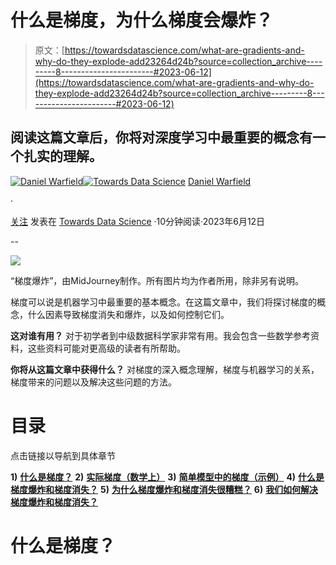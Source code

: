 # 什么是梯度，为什么梯度会爆炸？

> 原文：[https://towardsdatascience.com/what-are-gradients-and-why-do-they-explode-add23264d24b?source=collection_archive---------8-----------------------#2023-06-12](https://towardsdatascience.com/what-are-gradients-and-why-do-they-explode-add23264d24b?source=collection_archive---------8-----------------------#2023-06-12)

## 阅读这篇文章后，你将对深度学习中最重要的概念有一个扎实的理解。

[](https://medium.com/@danielwarfield1?source=post_page-----add23264d24b--------------------------------)[![Daniel Warfield](../Images/c1c8b4dd514f6813e08e401401324bca.png)](https://medium.com/@danielwarfield1?source=post_page-----add23264d24b--------------------------------)[](https://towardsdatascience.com/?source=post_page-----add23264d24b--------------------------------)[![Towards Data Science](../Images/a6ff2676ffcc0c7aad8aaf1d79379785.png)](https://towardsdatascience.com/?source=post_page-----add23264d24b--------------------------------) [Daniel Warfield](https://medium.com/@danielwarfield1?source=post_page-----add23264d24b--------------------------------)

·

[关注](https://medium.com/m/signin?actionUrl=https%3A%2F%2Fmedium.com%2F_%2Fsubscribe%2Fuser%2Fbdc4072cbfdc&operation=register&redirect=https%3A%2F%2Ftowardsdatascience.com%2Fwhat-are-gradients-and-why-do-they-explode-add23264d24b&user=Daniel+Warfield&userId=bdc4072cbfdc&source=post_page-bdc4072cbfdc----add23264d24b---------------------post_header-----------) 发表在 [Towards Data Science](https://towardsdatascience.com/?source=post_page-----add23264d24b--------------------------------) ·10分钟阅读·2023年6月12日[](https://medium.com/m/signin?actionUrl=https%3A%2F%2Fmedium.com%2F_%2Fvote%2Ftowards-data-science%2Fadd23264d24b&operation=register&redirect=https%3A%2F%2Ftowardsdatascience.com%2Fwhat-are-gradients-and-why-do-they-explode-add23264d24b&user=Daniel+Warfield&userId=bdc4072cbfdc&source=-----add23264d24b---------------------clap_footer-----------)

--

[](https://medium.com/m/signin?actionUrl=https%3A%2F%2Fmedium.com%2F_%2Fbookmark%2Fp%2Fadd23264d24b&operation=register&redirect=https%3A%2F%2Ftowardsdatascience.com%2Fwhat-are-gradients-and-why-do-they-explode-add23264d24b&source=-----add23264d24b---------------------bookmark_footer-----------)![](../Images/bad1bd95b279ce0cae1fa6328cb658d5.png)

“梯度爆炸”，由MidJourney制作。所有图片均为作者所用，除非另有说明。

梯度可以说是机器学习中最重要的基本概念。在这篇文章中，我们将探讨梯度的概念，什么因素导致梯度消失和爆炸，以及如何控制它们。

**这对谁有用？** 对于初学者到中级数据科学家非常有用。我会包含一些数学参考资料，这些资料可能对更高级的读者有所帮助。

**你将从这篇文章中获得什么？** 对梯度的深入概念理解，梯度与机器学习的关系，梯度带来的问题以及解决这些问题的方法。

# 目录

点击链接以导航到具体章节

**1)** [**什么是梯度？**](#c1ad) **2)** [**实际梯度（数学上）**](#8666) **3)** [**简单模型中的梯度（示例）**](#e9e0) **4)** [**什么是梯度爆炸和梯度消失？**](#f436) **5)** [**为什么梯度爆炸和梯度消失很糟糕？**](#1c5d) **6)** [**我们如何解决梯度爆炸和梯度消失？**](#f0ed)

# 什么是梯度？

